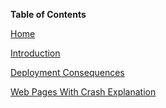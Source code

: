 **Table of Contents**

[Home](Readme.md#)

[Introduction](Readme.md#introduction)

[Deployment Consequences](Readme.md#app-shielding-deployment-consequences)

[Web Pages With Crash Explanation](Readme.md#web-pages-with-crash-explanation)
